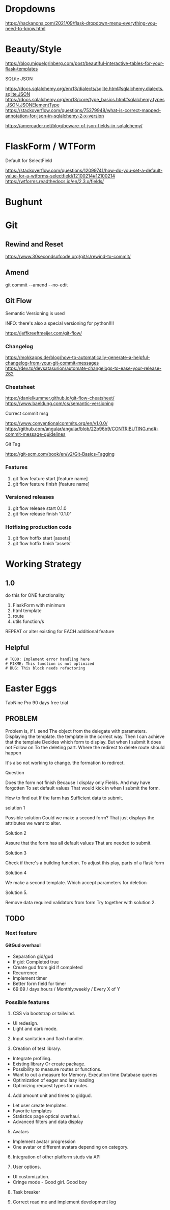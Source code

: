 # Dropdowns
https://hackanons.com/2021/09/flask-dropdown-menu-everything-you-need-to-know.html

# Beauty/Style
https://blog.miguelgrinberg.com/post/beautiful-interactive-tables-for-your-flask-templates

SQLite JSON

https://docs.sqlalchemy.org/en/13/dialects/sqlite.html#sqlalchemy.dialects.sqlite.JSON
https://docs.sqlalchemy.org/en/13/core/type_basics.html#sqlalchemy.types.JSON.JSONElementType
https://stackoverflow.com/questions/75379948/what-is-correct-mapped-annotation-for-json-in-sqlalchemy-2-x-version

https://amercader.net/blog/beware-of-json-fields-in-sqlalchemy/

# FlaskForm / WTForm

Default for SelectField

https://stackoverflow.com/questions/12099741/how-do-you-set-a-default-value-for-a-wtforms-selectfield/12100214#12100214
https://wtforms.readthedocs.io/en/2.3.x/fields/

# Bughunt

# Git

## Rewind and Reset

https://www.30secondsofcode.org/git/s/rewind-to-commit/

## Amend

git commit --amend --no-edit

## Git Flow

Semantic Versioning is used

INFO: there's also a special versioning for python!!!!

https://jeffkreeftmeijer.com/git-flow/

### Changelog

https://mokkapps.de/blog/how-to-automatically-generate-a-helpful-changelog-from-your-git-commit-messages
https://dev.to/devsatasurion/automate-changelogs-to-ease-your-release-282

### Cheatsheet

https://danielkummer.github.io/git-flow-cheatsheet/
https://www.baeldung.com/cs/semantic-versioning

Correct commit msg

https://www.conventionalcommits.org/en/v1.0.0/
https://github.com/angular/angular/blob/22b96b9/CONTRIBUTING.md#-commit-message-guidelines

Git Tag

https://git-scm.com/book/en/v2/Git-Basics-Tagging

### Features

1. git flow feature start [feature name]
2. git flow feature finish [feature name]

### Versioned releases

1. git flow release start 0.1.0
2. git flow release finish '0.1.0'

### Hotfixing production code

1. git flow hotfix start [assets]
2. git flow hotfix finish 'assets'

# Working Strategy

## 1.0

do this for ONE functionality

1. FlaskForm with minimum
2. html template
3. route
4. utils function/s

REPEAT or alter existing for EACH additional feature

## Helpful

    # TODO: Implement error handling here
    # FIXME: This function is not optimized
    # BUG: This block needs refactoring

# Easter Eggs

TabNine Pro 90 days free trial

## PROBLEM

Problem is, if I. send The object from the delegate with parameters. Displaying the template. the template in the correct way. 
Then I can achieve that the template Decides which form to display. 
But when I submit It does not Follow on To the deleting part. Where the redirect to delete route should happen 

It's also not working to change. the formation to redirect. 

Question 

Does the form not finish Because I display only Fields. And may have forgotten To set default values 
That would kick in when I submit the form. 

How to find out If the farm has Sufficient data to submit. 

solution 1 

Possible solution Could we make a second form? That just displays the attributes we want to alter. 

Solution 2

Assure that the form has all default values That are needed to submit. 

Solution 3 

Check if there's a building function. To adjust this play, parts of a flask form 

Solution 4

We make a second template. Which accept parameters for deletion 

Solution 5. 

Remove data required validators from form Try together with solution 2. 

## TODO

### Next feature

#### GitGud overhaul

- Separation gid/gud
- If gid: Completed true
- Create gud from gid if completed
- Recurrence
- Implement timer
- Better form field for timer
- 69:69 / days:hours / Monthly:weekly / Every X of Y

### Possible features

1. CSS via bootstrap or tailwind. 
- UI redesign. 
- Light and dark mode. 

2. Input sanitation and flash handler. 

3. Creation of test library. 
- Integrate profiling. 
- Existing library Or create package. 
- Possibility to measure routes or functions. 
- Want to out a measure for Memory. Execution time Database queries 
- Optimization of eager and lazy loading 
- Optimizing request types for routes. 

4. Add amount unit and times to gidgud. 
- Let user create templates. 
- Favorite templates 
- Statistics page optical overhaul. 
- Advanced filters and data display 

5. Avatars 
- Implement avatar progression 
- One avatar or different avatars depending on category.

6. Integration of other platform studs via API 

7. User options. 
- UI customization. 
- Cringe mode - Good girl. Good boy 

8. Task breaker 

9. Correct read me and implement development log 